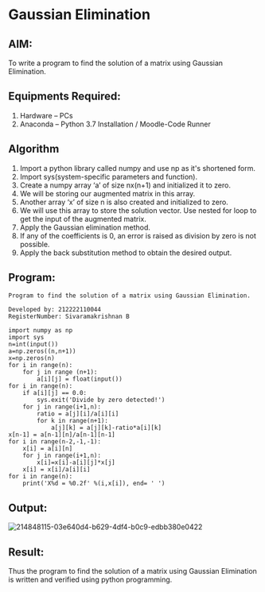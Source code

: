 # Gaussian Elimination

## AIM:
To write a program to find the solution of a matrix using Gaussian Elimination.

## Equipments Required:
1. Hardware – PCs
2. Anaconda – Python 3.7 Installation / Moodle-Code Runner

## Algorithm
1. Import a python library called numpy and use np as it's shortened form.
2. Import sys(system-specific parameters and function).
3. Create a numpy array ‘a’ of size nx(n+1) and initialized it to zero.
4. We will be storing our augmented matrix in this array.
5. Another array ‘x’ of size n is also created and initialized to zero.
6. We will use this array to store the solution vector. Use nested for loop to get the input of the augmented matrix.
7. Apply the Gaussian elimination method.
8. If any of the coefficients is 0, an error is raised as division by zero is not possible.
9. Apply the back substitution method to obtain the desired output.

## Program:

```
Program to find the solution of a matrix using Gaussian Elimination.

Developed by: 212222110044
RegisterNumber: Sivaramakrishnan B

import numpy as np
import sys
n=int(input())
a=np.zeros((n,n+1))
x=np.zeros(n)
for i in range(n):
    for j in range (n+1):
        a[i][j] = float(input())
for i in range(n):
    if a[i][j] == 0.0:
        sys.exit('Divide by zero detected!')
    for j in range(i+1,n):
        ratio = a[j][i]/a[i][i]
        for k in range(n+1):
            a[j][k] = a[j][k]-ratio*a[i][k]
x[n-1] = a[n-1][n]/a[n-1][n-1]
for i in range(n-2,-1,-1):
    x[i] = a[i][n]
    for j in range(i+1,n):
        x[i]=x[i]-a[i][j]*x[j]
    x[i] = x[i]/a[i][i]
for i in range(n):
    print('X%d = %0.2f' %(i,x[i]), end= ' ')

```

## Output:
![214848115-03e640d4-b629-4df4-b0c9-edbb380e0422](https://github.com/SivaramakrishnanBaskar/Gaussian/assets/119476322/e7be487f-b48f-42b4-bc6a-1822a9c89065)


## Result:
Thus the program to find the solution of a matrix using Gaussian Elimination is written and verified using python programming.

